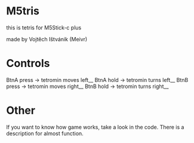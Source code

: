 # M5tris
 this is tetris for M5Stick-c plus

 made by Vojtěch Ištvánik (Meivr)

# Controls

BtnA press -> tetromin moves left__
BtnA hold -> tetromin turns left__
BtnB press -> tetromin moves right__
BtnB hold -> tetromin turns right__

# Other

If you want to know how game works, take a look in the code. There is a description for almost function.

